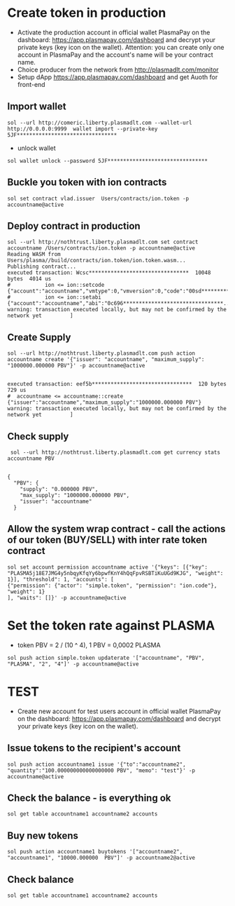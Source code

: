 

# Create token in production

* Activate the production account in official wallet PlasmaPay on the dashboard: https://app.plasmapay.com/dashboard and decrypt your private keys (key icon on the wallet). Attention: you can create only one account in PlasmaPay and the account's name will be your contract name.
* Choice producer from the network from http://plasmadlt.com/monitor
* Setup dApp https://app.plasmapay.com/dashboard and get Auoth for front-end


## Import wallet  

```
sol --url http://comeric.liberty.plasmadlt.com --wallet-url http://0.0.0.0:9999  wallet import --private-key 5JF********************************
```
* unlock wallet

```
sol wallet unlock --password 5JF********************************
```

## Buckle you token with ion contracts
```
sol set contract vlad.issuer  Users/contracts/ion.token -p accountname@active
```

## Deploy contract in production
```
sol --url http://nothtrust.liberty.plasmadlt.com set contract accountname /Users/contracts/ion.token -p accountname@active
Reading WASM from Users/plasma//build/contracts/ion.token/ion.token.wasm...
Publishing contract...
executed transaction: Wcsc********************************  10048 bytes  4014 us
#           ion <= ion::setcode                 {"account":"accountname","vmtype":0,"vmversion":0,"code":"00sd********************************...
#           ion <= ion::setabi                  {"account":"accountname","abi":"0c696********************************...
warning: transaction executed locally, but may not be confirmed by the network yet         ]
```
## Create Supply  

```
sol --url http://nothtrust.liberty.plasmadlt.com push action accountname create '{"issuer": "accountname", "maximum_supply": "1000000.000000 PBV"}' -p accountname@active


executed transaction: eef5b********************************  120 bytes  729 us
#  accountname <= accountname::create         {"issuer":"accountname","maximum_supply":"1000000.000000 PBV"}
warning: transaction executed locally, but may not be confirmed by the network yet         ]
```

## Check supply

```
 sol --url http://nothtrust.liberty.plasmadlt.com get currency stats accountname PBV


{
  "PBV": {
    "supply": "0.000000 PBV",
    "max_supply": "1000000.000000 PBV",
    "issuer": "accountname"
  }
```

## Allow the system wrap contract - call the actions of our token (BUY/SELL) with inter rate token contract
```
sol set account permission accountname active '{"keys": [{"key": "PLASMA5j18E7JMG4y5nbqyKfqYy6bpwfKnY4hQqFpvRSBTiKuUGd9KJG", "weight": 1}], "threshold": 1, "accounts": [
{"permission": {"actor": "simple.token", "permission": "ion.code"}, "weight": 1}
], "waits": []}' -p accountname@active
```
# Set the token rate against PLASMA
* token  PBV = 2 / (10 ^ 4),  1 PBV = 0,0002 PLASMA
```
sol push action simple.token updaterate '["accountname", "PBV", "PLASMA", "2", "4"]' -p accountname@active
```

# TEST

* Create new account for test users account in official wallet PlasmaPay on the dashboard: https://app.plasmapay.com/dashboard and decrypt your private keys (key icon on the wallet).

## Issue tokens to the recipient's account
```
sol push action accountname1 issue '{"to":"accountname2", "quantity":"100.000000000000000000 PBV", "memo": "test"}' -p accountname@active
```

## Check the balance - is everything ok
```
sol get table accountname1 accountname2 accounts
```

## Buy new  tokens
```
sol push action accountname1 buytokens '["accountname2", "accountname1", "10000.000000  PBV"]' -p accountname2@active
```

## Check balance
```
sol get table accountname1 accountname2 accounts
```
